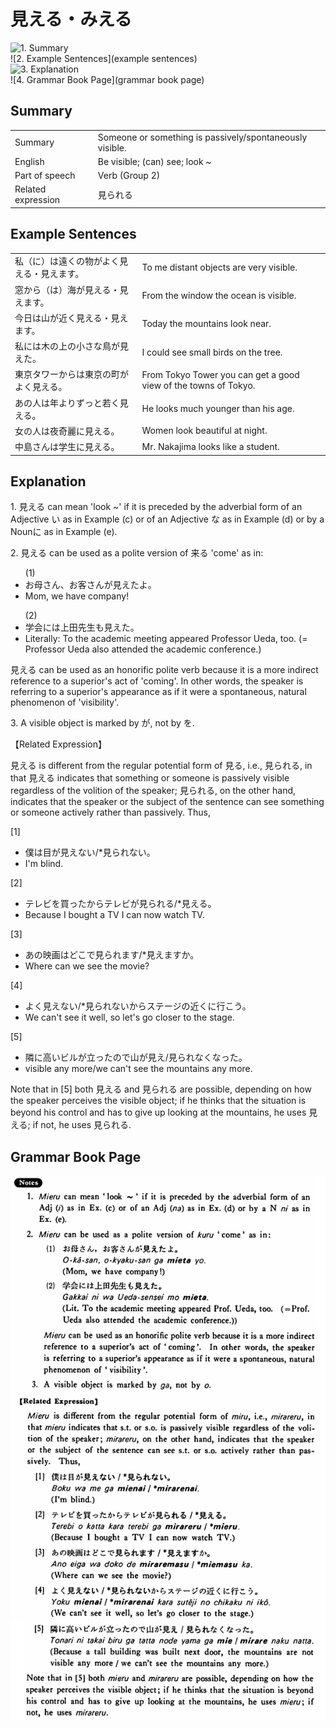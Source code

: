 # 見える・みえる

![1. Summary](summary)<br>
![2. Example Sentences](example sentences)<br>
![3. Explanation](explanation)<br>
![4. Grammar Book Page](grammar book page)<br>


## Summary

<table><tr>   <td>Summary</td>   <td>Someone or something is passively/spontaneously visible.</td></tr><tr>   <td>English</td>   <td>Be visible; (can) see; look ~</td></tr><tr>   <td>Part of speech</td>   <td>Verb (Group 2)</td></tr><tr>   <td>Related expression</td>   <td>見られる</td></tr></table>

## Example Sentences

<table><tr>   <td>私（に）は遠くの物がよく見える・見えます。</td>   <td>To me distant objects are very visible.</td></tr><tr>   <td>窓から（は）海が見える・見えます。</td>   <td>From the window the ocean is visible.</td></tr><tr>   <td>今日は山が近く見える・見えます。</td>   <td>Today the mountains look near.</td></tr><tr>   <td>私には木の上の小さな鳥が見えた。</td>   <td>I could see small birds on the tree.</td></tr><tr>   <td>東京タワーからは東京の町がよく見える。</td>   <td>From Tokyo Tower you can get a good view of the towns of Tokyo.</td></tr><tr>   <td>あの人は年よりずっと若く見える。</td>   <td>He looks much younger than his age.</td></tr><tr>   <td>女の人は夜奇麗に見える。</td>   <td>Women look beautiful at night.</td></tr><tr>   <td>中島さんは学生に見える。</td>   <td>Mr. Nakajima looks like a student.</td></tr></table>

## Explanation

<p>1. <span class="cloze">見える</span> can mean 'look ~' if it is preceded by the adverbial form of an Adjective い as in Example (c) or of an Adjective な as in Example (d) or by a Nounに as in Example (e).</p>  <p>2. <span class="cloze">見える</span> can be used as a polite version of 来る 'come' as in:</p>  <ul>(1) <li>お母さん、お客さんが<span class="cloze">見えた</span>よ。</li> <li>Mom, we have company!</li> </ul>  <ul>(2) <li>学会には上田先生も<span class="cloze">見えた</span>。</li> <li>Literally: To the academic meeting appeared Professor Ueda, too. (= Professor Ueda also attended the academic conference.)</li> </ul>  <p><span class="cloze">見える</span> can be used as an honorific polite verb because it is a more indirect reference to a superior's act of 'coming'. In other words, the speaker is referring to a superior's appearance as if it were a spontaneous, natural phenomenon of 'visibility'.</p>  <p>3. A visible object is marked by が, not by を.</p>  <p>【Related Expression】</p>  <p><span class="cloze">見える</span> is different from the regular potential form of 見る, i.e., 見られる, in that <span class="cloze">見える</span> indicates that something or someone is passively visible regardless of the volition of the speaker; 見られる, on the other hand, indicates that the speaker or the subject of the sentence can see something or someone actively rather than passively. Thus,</p>  <p>[1]</p>  <ul> <li>僕は目が<span class="cloze">見えない</span>/*見られない。</li> <li>I'm blind.</li> </ul>  <p>[2]</p>  <ul> <li>テレビを買ったからテレビが見られる/*<span class="cloze">見える</span>。</li> <li>Because I bought a TV I can now watch TV.</li> </ul>  <p>[3]</p>  <ul> <li>あの映画はどこで見られます/*<span class="cloze">見えます</span>か。</li> <li>Where can we see the movie?</li> </ul>  <p>[4]</p>  <ul> <li>よく<span class="cloze">見えない</span>/*見られないからステージの近くに行こう。</li> <li>We can't see it well, so let's go closer to the stage.</li> </ul>  <p>[5]</p>  <ul> <li>隣に高いビルが立ったので山が<span class="cloze">見え</span>/見られなくなった。</li> <li>visible any more/we can't see the mountains any more.</li> </ul>  <p>Note that in [5] both <span class="cloze">見える</span> and 見られる are possible, depending on how the speaker perceives the visible object; if he thinks that the situation is beyond his control and has to give up looking at the mountains, he uses <span class="cloze">見える</span>; if not, he uses 見られる.</p>

## Grammar Book Page

![](../img/Basic見える.png)


